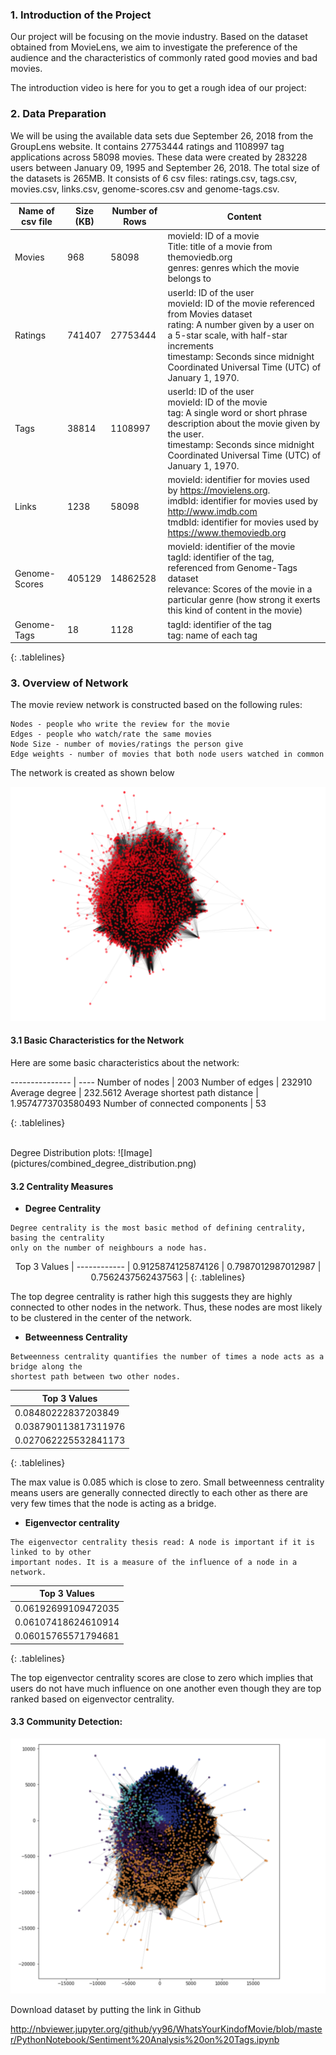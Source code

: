 ### 1. Introduction of the Project
Our project will be focusing on the movie industry. Based on the dataset obtained from MovieLens, we aim to investigate the preference of the audience and the characteristics of commonly rated good movies and bad movies.

The introduction video is here for you to get a rough idea of our project:

### 2. Data Preparation 
We will be using the available data sets due September 26, 2018 from the GroupLens website. It contains 27753444 ratings and 1108997 tag applications across 58098 movies. These data were created by 283228 users between January 09, 1995 and September 26, 2018. The total size of the datasets is 265MB. It consists of 6 csv files: ratings.csv, tags.csv, movies.csv, links.csv, genome-scores.csv and genome-tags.csv.

<style>
.tablelines table, .tablelines td, .tablelines th {
        border: 1px solid black;
        }
</style>

Name of csv file | Size (KB) | Number of Rows | Content
---------------- | --------- | -------------- | -------
Movies | 968 | 58098 | movieId: ID of a movie <br> Title: title of a movie from themoviedb.org <br> genres: genres which the movie belongs to
Ratings | 741407 | 27753444 | userId: ID of the user <br> movieId: ID of the movie referenced from Movies dataset <br> rating: A number given by a user on a 5-star scale, with half-star increments <br> timestamp: Seconds since midnight Coordinated Universal Time (UTC) of January 1, 1970.
Tags | 38814 | 1108997 | userId: ID of the user <br>  movieId: ID of the movie <br> tag: A single word or short phrase description about the movie given by the user. <br> timestamp: Seconds since midnight Coordinated Universal Time (UTC) of January 1, 1970.
Links | 1238 | 58098 | movieId: identifier for movies used by https://movielens.org. <br> imdbId: identifier for movies used by http://www.imdb.com <br> tmdbId: identifier for movies used by https://www.themoviedb.org
Genome-Scores | 405129 | 14862528 | movieId: identifier of the movie <br> tagId: identifier of the tag, referenced from Genome-Tags dataset <br> relevance: Scores of the movie in a particular genre (how strong it exerts this kind of content in the movie)
Genome-Tags | 18 | 1128 | tagId: identifier of the tag <br> tag: name of each tag

{: .tablelines}

### 3. Overview of Network
The movie review network is constructed based on the following rules:
```
Nodes - people who write the review for the movie 
Edges - people who watch/rate the same movies
Node Size - number of movies/ratings the person give
Edge weights - number of movies that both node users watched in common
```
The network is created as shown below

![Image](pictures/overall_network.png)

#### 3.1 Basic Characteristics for the Network
Here are some basic characteristics about the network:

<style>
.tablelines table, .tablelines td, .tablelines th {
        border: 1px solid black;
        }
</style>
--------------- | ----
Number of nodes | 2003
Number of edges | 232910
Average degree | 232.5612
Average shortest path distance | 1.9574773703580493
Number of connected components | 53

{: .tablelines}

<br>
Degree Distribution plots:
![Image](pictures/combined_degree_distribution.png)

#### 3.2 Centrality Measures


- **Degree Centrality**
```
Degree centrality is the most basic method of defining centrality, basing the centrality 
only on the number of neighbours a node has.
```
<div style="text-align:center">
<style>
.tablelines table, .tablelines td, .tablelines th {
        border: 1px solid black;
        }
</style>
Top 3 Values | 
------------ | 
0.9125874125874126 | 
0.7987012987012987 | 
0.7562437562437563 |
{: .tablelines}
</div>

The top degree centrality is rather high this suggests they are highly connected to other nodes in the network. Thus, these nodes are most likely to be clustered in the center of the network.

- **Betweenness Centrality**
```
Betweenness centrality quantifies the number of times a node acts as a bridge along the 
shortest path between two other nodes.
```

<style>
.tablelines table, .tablelines td, .tablelines th {
        border: 1px solid black;
        }
</style>
Top 3 Values | 
------------ | 
0.08480222837203849 | 
0.038790113817311976 | 
0.027062225532841173 |
{: .tablelines}

The max value is 0.085 which is close to zero. Small betweenness centrality means users are generally connected directly to each other as there are very few times that the node is acting as a bridge.

- **Eigenvector centrality**
```
The eigenvector centrality thesis read: A node is important if it is linked to by other 
important nodes. It is a measure of the influence of a node in a network.
```

<style>
.tablelines table, .tablelines td, .tablelines th {
        border: 1px solid black;
        }
</style>
Top 3 Values | 
------------ | 
0.06192699109472035  | 
0.06107418624610914 | 
0.06015765571794681 |
{: .tablelines}

The top eigenvector centrality scores are close to zero which implies that users do not have much influence on one another even though they are top ranked based on eigenvector centrality.

#### 3.3 Community Detection:
![Image](pictures/community_detection.png)

Download dataset by putting the link in Github

http://nbviewer.jupyter.org/github/yy96/WhatsYourKindofMovie/blob/master/PythonNotebook/Sentiment%20Analysis%20on%20Tags.ipynb
